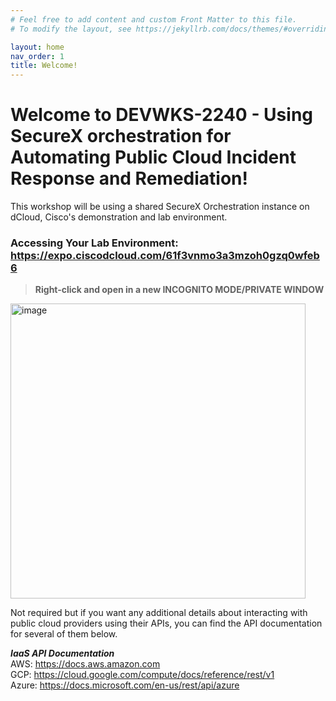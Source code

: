 ```yaml
---
# Feel free to add content and custom Front Matter to this file.
# To modify the layout, see https://jekyllrb.com/docs/themes/#overriding-theme-defaults

layout: home
nav_order: 1
title: Welcome!
---
```


# Welcome to DEVWKS-2240 - Using SecureX orchestration for Automating Public Cloud Incident Response and Remediation!

This workshop will be using a shared SecureX Orchestration instance on dCloud, Cisco's demonstration and lab environment.

### Accessing Your Lab Environment: https://expo.ciscodcloud.com/61f3vnmo3a3mzoh0gzq0wfeb6
> **Right-click and open in a new INCOGNITO MODE/PRIVATE WINDOW**

<img width="472" alt="image" src="https://user-images.githubusercontent.com/10421515/216669404-59355e96-5906-4227-bb4e-cf8b32eb1ece.png">

Not required but if you want any additional details about interacting with public cloud providers using their APIs, you can find the API documentation for several of them below.

_**IaaS API Documentation**_ <br />
AWS: https://docs.aws.amazon.com <br />
GCP: https://cloud.google.com/compute/docs/reference/rest/v1 <br />
Azure: https://docs.microsoft.com/en-us/rest/api/azure <br />

[jekyll-organization]: https://github.com/jekyll
